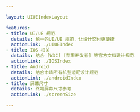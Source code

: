 ```yaml
---

layout: UIUEIndexLayout

features:
- title: UI/UE 规范
  details: 统一的UI/UE 规范，让设计交付更便捷
  actionLink: ./UIUEIndex
- title: IOS 相关
  details: 结合 [W3C] [苹果开发者] 等官方文档设计规范
  actionLink: ./IOSIndex
- title: Android
  details: 结合市场所有机型适配设计规范
  actionLink: ./androidIndex
- title: 屏幕尺寸
  details: 终端屏幕尺寸参考
  actionLink: ./screenSize

---
```

